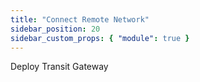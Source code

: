 ```yaml
---
title: "Connect Remote Network"
sidebar_position: 20
sidebar_custom_props: { "module": true }
---
```


Deploy Transit Gateway
